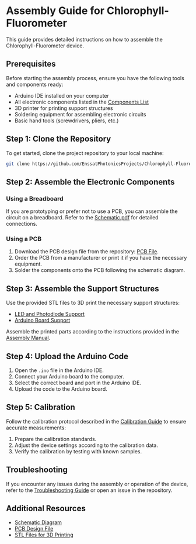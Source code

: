 # Assembly Guide for Chlorophyll-Fluorometer

This guide provides detailed instructions on how to assemble the Chlorophyll-Fluorometer device.

## Prerequisites

Before starting the assembly process, ensure you have the following tools and components ready:

- Arduino IDE installed on your computer
- All electronic components listed in the [Components List](hardware/components.md)
- 3D printer for printing support structures
- Soldering equipment for assembling electronic circuits
- Basic hand tools (screwdrivers, pliers, etc.)

## Step 1: Clone the Repository

To get started, clone the project repository to your local machine:

```bash
git clone https://github.com/EnssatPhotonicsProjects/Chlorophyll-Fluorometer.git
```

## Step 2: Assemble the Electronic Components

### Using a Breadboard

If you are prototyping or prefer not to use a PCB, you can assemble the circuit on a breadboard. Refer to the [Schematic.pdf](hardware/Schematic.pdf) for detailed connections.

### Using a PCB

1. Download the PCB design file from the repository: [PCB File](hardware/PCB.brd).
2. Order the PCB from a manufacturer or print it if you have the necessary equipment.
3. Solder the components onto the PCB following the schematic diagram.

## Step 3: Assemble the Support Structures

Use the provided STL files to 3D print the necessary support structures:

- [LED and Photodiode Support](STL_file_ready_to_3D_printing/support_led_photodiode.stl)
- [Arduino Board Support](STL_file_ready_to_3D_printing/support_arduino.stl)

Assemble the printed parts according to the instructions provided in the [Assembly Manual](structure_assembly_guide.md).

## Step 4: Upload the Arduino Code

1. Open the `.ino` file in the Arduino IDE.
2. Connect your Arduino board to the computer.
3. Select the correct board and port in the Arduino IDE.
4. Upload the code to the Arduino board.

## Step 5: Calibration

Follow the calibration protocol described in the [Calibration Guide](calibration.md) to ensure accurate measurements:

1. Prepare the calibration standards.
2. Adjust the device settings according to the calibration data.
3. Verify the calibration by testing with known samples.

## Troubleshooting

If you encounter any issues during the assembly or operation of the device, refer to the [Troubleshooting Guide](troubleshooting.md) or open an issue in the repository.

## Additional Resources

- [Schematic Diagram](hardware/Schematic.pdf)
- [PCB Design File](path/to/PCB_file)
- [STL Files for 3D Printing](3D_printing/STL_file_ready_to_3D_printing/)
